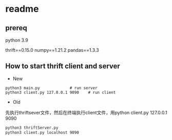 # readme


## prereq

python 3.9

thrift==0.15.0
numpy==1.21.2
pandas==1.3.3


## How to start thrift client and server

- New

```
python3 main.py				# run server
python3 client.py 127.0.0.1 9090	# run client
```

- Old

先执行thriftsever文件，然后在终端执行client文件，用python client.py 127.0.0.1 9090

```bash
python3 thriftServer.py
python3 client.py localhost 9090

```

